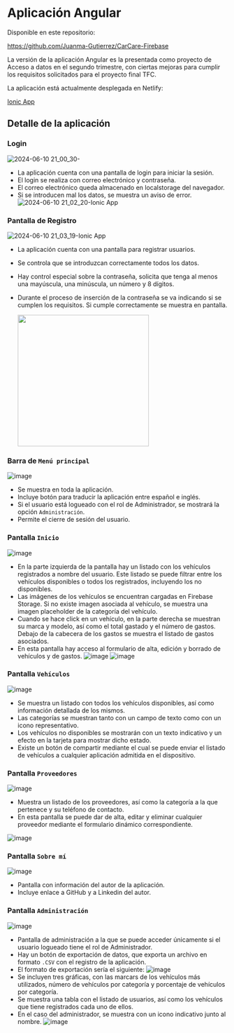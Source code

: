 # Aplicación Angular

Disponible en este repositorio:

https://github.com/Juanma-Gutierrez/CarCare-Firebase

La versión de la aplicación Angular es la presentada como proyecto de Acceso a datos en el segundo trimestre, con ciertas mejoras para cumplir los requisitos solicitados para el proyecto final TFC.

La aplicación está actualmente desplegada en Netlify:

[Ionic App](https://carcare-firebase.netlify.app/home)

## Detalle de la aplicación

### Login

![2024-06-10 21_00_30-](https://github.com/Juanma-Gutierrez/TFC-2DAM-CarCare/assets/101201349/b4a54d53-8d24-4b26-b520-220cc50703ab)

-   La aplicación cuenta con una pantalla de login para iniciar la sesión.
-   El login se realiza con correo electrónico y contraseña.
-   El correo electrónico queda almacenado en localstorage del navegador.
-   Si se introducen mal los datos, se muestra un aviso de error.
![2024-06-10 21_02_20-Ionic App](https://github.com/Juanma-Gutierrez/TFC-2DAM-CarCare/assets/101201349/a254ca66-93ac-4b10-81e4-62673d829dc7)

### Pantalla de Registro

![2024-06-10 21_03_19-Ionic App](https://github.com/Juanma-Gutierrez/TFC-2DAM-CarCare/assets/101201349/2605ff10-c111-463a-abf0-e2be81995e88)

-   La aplicación cuenta con una pantalla para registrar usuarios.
-   Se controla que se introduzcan correctamente todos los datos.
-   Hay control especial sobre la contraseña, solicita que tenga al menos una mayúscula, una minúscula, un número y 8 dígitos.
-   Durante el proceso de inserción de la contraseña se va indicando si se cumplen los requisitos. Si cumple correctamente se muestra en pantalla.

    <img src="https://github.com/Juanma-Gutierrez/TFC-2DAM-CarCare/assets/101201349/b1171d61-9009-451f-b00b-1e20607c828f" width="300"/>

### Barra de `Menú principal`

![image](https://github.com/Juanma-Gutierrez/TFC-2DAM-CarCare/assets/101201349/24c4f4ee-fe54-4e65-b92d-d84bef90e9b1)

-   Se muestra en toda la aplicación.
-   Incluye botón para traducir la aplicación entre español e inglés.
-   Si el usuario está logueado con el rol de Administrador, se mostrará la opción `Administración`.
-   Permite el cierre de sesión del usuario.

### Pantalla `Inicio`

![image](https://github.com/Juanma-Gutierrez/TFC-2DAM-CarCare/assets/101201349/571dad78-27e6-485e-8dd1-5e4114c7d349)

-   En la parte izquierda de la pantalla hay un listado con los vehículos registrados a nombre del usuario. Este listado se puede filtrar entre los vehículos disponibles o todos los registrados, incluyendo los no disponibles.
-   Las imágenes de los vehículos se encuentran cargadas en Firebase Storage. Si no existe imagen asociada al vehículo, se muestra una imagen placeholder de la categoría del vehículo.
-   Cuando se hace click en un vehículo, en la parte derecha se muestran su marca y modelo, así como el total gastado y el número de gastos. Debajo de la cabecera de los gastos se muestra el listado de gastos asociados.
-   En esta pantalla hay acceso al formulario de alta, edición y borrado de vehículos y de gastos.
    ![image](https://github.com/Juanma-Gutierrez/TFC-2DAM-CarCare/assets/101201349/cd223b78-06fc-438f-8aef-7d3292840747)
    ![image](https://github.com/Juanma-Gutierrez/TFC-2DAM-CarCare/assets/101201349/3e232a1f-e581-4463-8c6b-d1df26bd6114)

### Pantalla `Vehículos`

![image](https://github.com/Juanma-Gutierrez/TFC-2DAM-CarCare/assets/101201349/3f552e74-a7f2-4e45-aca9-8ad0009c3c7f)

-   Se muestra un listado con todos los vehículos disponibles, así como información detallada de los mismos.
-   Las categorías se muestran tanto con un campo de texto como con un icono representativo.
-   Los vehículos no disponibles se mostrarán con un texto indicativo y un efecto en la tarjeta para mostrar dicho estado.
-   Existe un botón de compartir mediante el cual se puede enviar el listado de vehículos a cualquier aplicación admitida en el dispositivo.

### Pantalla `Proveedores`

![image](https://github.com/Juanma-Gutierrez/TFC-2DAM-CarCare/assets/101201349/4b30f543-9774-4629-9f62-354c19517c37)

-   Muestra un listado de los proveedores, así como la categoría a la que pertenece y su teléfono de contacto.
-   En esta pantalla se puede dar de alta, editar y eliminar cualquier proveedor mediante el formulario dinámico correspondiente.

![image](https://github.com/Juanma-Gutierrez/TFC-2DAM-CarCare/assets/101201349/0897b762-f93a-4b48-b0db-30bf7e94c03b)

### Pantalla `Sobre mí`

![image](https://github.com/Juanma-Gutierrez/TFC-2DAM-CarCare/assets/101201349/9332c34f-d498-4992-81f8-e311f0e4372b)

-   Pantalla con información del autor de la aplicación.
-   Incluye enlace a GitHub y a Linkedin del autor.

### Pantalla `Administración`

![image](https://github.com/Juanma-Gutierrez/TFC-2DAM-CarCare/assets/101201349/9ad14a85-f07b-42a3-a430-66a447701de3)

-   Pantalla de administración a la que se puede acceder únicamente si el usuario logueado tiene el rol de Administrador.
-   Hay un botón de exportación de datos, que exporta un archivo en formato `.CSV` con el registro de la aplicación.
-   El formato de exportación sería el siguiente:
    ![image](https://github.com/Juanma-Gutierrez/TFC-2DAM-CarCare/assets/101201349/65afcd31-041e-44f0-bdb8-00c65f3bf8f6)
-   Se incluyen tres gráficas, con las marcars de los vehículos más utilizados, número de vehículos por categoría y porcentaje de vehículos por categoría.
-   Se muestra una tabla con el listado de usuarios, así como los vehículos que tiene registrados cada uno de ellos.
-   En el caso del administrador, se muestra con un icono indicativo junto al nombre.
    ![image](https://github.com/Juanma-Gutierrez/TFC-2DAM-CarCare/assets/101201349/4339aba8-0833-4cfc-bbf4-bc3c2e9af8ec)
